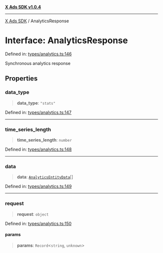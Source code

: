 [**X Ads SDK v1.0.4**](../README.md)

***

[X Ads SDK](../globals.md) / AnalyticsResponse

# Interface: AnalyticsResponse

Defined in: [types/analytics.ts:146](https://github.com/kage1020/x-ads-sdk/blob/main/src/types/analytics.ts#L146)

Synchronous analytics response

## Properties

### data\_type

> **data\_type**: `"stats"`

Defined in: [types/analytics.ts:147](https://github.com/kage1020/x-ads-sdk/blob/main/src/types/analytics.ts#L147)

***

### time\_series\_length

> **time\_series\_length**: `number`

Defined in: [types/analytics.ts:148](https://github.com/kage1020/x-ads-sdk/blob/main/src/types/analytics.ts#L148)

***

### data

> **data**: [`AnalyticsEntityData`](AnalyticsEntityData.md)[]

Defined in: [types/analytics.ts:149](https://github.com/kage1020/x-ads-sdk/blob/main/src/types/analytics.ts#L149)

***

### request

> **request**: `object`

Defined in: [types/analytics.ts:150](https://github.com/kage1020/x-ads-sdk/blob/main/src/types/analytics.ts#L150)

#### params

> **params**: `Record`\<`string`, `unknown`\>
